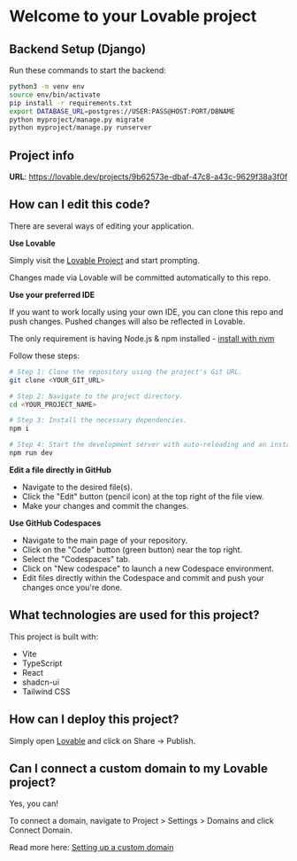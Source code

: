 # Welcome to your Lovable project
## Backend Setup (Django)

Run these commands to start the backend:
```sh
python3 -m venv env
source env/bin/activate
pip install -r requirements.txt
export DATABASE_URL=postgres://USER:PASS@HOST:PORT/DBNAME
python myproject/manage.py migrate
python myproject/manage.py runserver
```


## Project info

**URL**: https://lovable.dev/projects/9b62573e-dbaf-47c8-a43c-9629f38a3f0f

## How can I edit this code?

There are several ways of editing your application.

**Use Lovable**

Simply visit the [Lovable Project](https://lovable.dev/projects/9b62573e-dbaf-47c8-a43c-9629f38a3f0f) and start prompting.

Changes made via Lovable will be committed automatically to this repo.

**Use your preferred IDE**

If you want to work locally using your own IDE, you can clone this repo and push changes. Pushed changes will also be reflected in Lovable.

The only requirement is having Node.js & npm installed - [install with nvm](https://github.com/nvm-sh/nvm#installing-and-updating)

Follow these steps:

```sh
# Step 1: Clone the repository using the project's Git URL.
git clone <YOUR_GIT_URL>

# Step 2: Navigate to the project directory.
cd <YOUR_PROJECT_NAME>

# Step 3: Install the necessary dependencies.
npm i

# Step 4: Start the development server with auto-reloading and an instant preview.
npm run dev
```

**Edit a file directly in GitHub**

- Navigate to the desired file(s).
- Click the "Edit" button (pencil icon) at the top right of the file view.
- Make your changes and commit the changes.

**Use GitHub Codespaces**

- Navigate to the main page of your repository.
- Click on the "Code" button (green button) near the top right.
- Select the "Codespaces" tab.
- Click on "New codespace" to launch a new Codespace environment.
- Edit files directly within the Codespace and commit and push your changes once you're done.

## What technologies are used for this project?

This project is built with:

- Vite
- TypeScript
- React
- shadcn-ui
- Tailwind CSS

## How can I deploy this project?

Simply open [Lovable](https://lovable.dev/projects/9b62573e-dbaf-47c8-a43c-9629f38a3f0f) and click on Share -> Publish.

## Can I connect a custom domain to my Lovable project?

Yes, you can!

To connect a domain, navigate to Project > Settings > Domains and click Connect Domain.

Read more here: [Setting up a custom domain](https://docs.lovable.dev/tips-tricks/custom-domain#step-by-step-guide)
